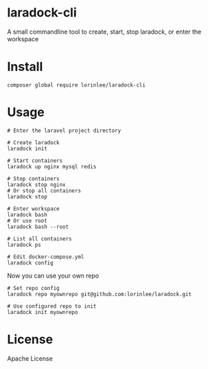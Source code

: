 # laradock-cli
A small commandline tool to create, start, stop laradock, or enter the workspace

# Install

`composer global require lorinlee/laradock-cli`

# Usage
```
# Enter the laravel project directory

# Create laradock
laradock init

# Start containers
laradock up nginx mysql redis

# Stop containers
laradock stop nginx 
# Or stop all containers
laradock stop

# Enter workspace
laradock bash
# Or use root
laradock bash --root

# List all containers
laradock ps

# Edit docker-compose.yml
laradock config
```

Now you can use your own repo

```
# Set repo config
laradock repo myownrepo git@github.com:lorinlee/laradock.git

# Use configured repo to init
laradock init myownrepo
```

# License
Apache License
